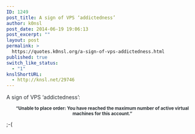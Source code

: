 ```yaml
---
ID: 1249
post_title: A sign of VPS ‘addictedness’
author: k0nsl
post_date: 2014-06-19 19:06:13
post_excerpt: ""
layout: post
permalink: >
  https://quotes.k0nsl.org/a-sign-of-vps-addictedness.html
published: true
switch_like_status:
  - "1"
knslShortURL:
  - http://knsl.net/29746
---
```

<span style="color: #292f33;">A sign of VPS ‘addictedness’:</span><small>
<p style="text-align: center;"><strong><span style="color: #292f33;">“Unable to place order: You have reached the maximum number of active virtual machines for this account.”</span></strong></p></small>
;-(